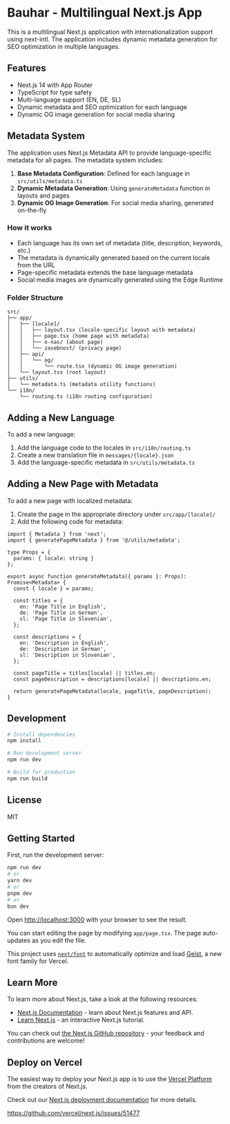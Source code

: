 # Bauhar - Multilingual Next.js App

This is a multilingual Next.js application with internationalization support using next-intl. The application includes dynamic metadata generation for SEO optimization in multiple languages.

## Features

- Next.js 14 with App Router
- TypeScript for type safety
- Multi-language support (EN, DE, SL)
- Dynamic metadata and SEO optimization for each language
- Dynamic OG image generation for social media sharing

## Metadata System

The application uses Next.js Metadata API to provide language-specific metadata for all pages. The metadata system includes:

1. **Base Metadata Configuration**: Defined for each language in `src/utils/metadata.ts`
2. **Dynamic Metadata Generation**: Using `generateMetadata` function in layouts and pages
3. **Dynamic OG Image Generation**: For social media sharing, generated on-the-fly

### How it works

- Each language has its own set of metadata (title, description, keywords, etc.)
- The metadata is dynamically generated based on the current locale from the URL
- Page-specific metadata extends the base language metadata
- Social media images are dynamically generated using the Edge Runtime

### Folder Structure

```
src/
├── app/
│   ├── [locale]/
│   │   ├── layout.tsx (locale-specific layout with metadata)
│   │   ├── page.tsx (home page with metadata)
│   │   ├── o-nas/ (about page)
│   │   └── zasebnost/ (privacy page)
│   ├── api/
│   │   └── og/
│   │       └── route.tsx (dynamic OG image generation)
│   └── layout.tsx (root layout)
├── utils/
│   └── metadata.ts (metadata utility functions)
└── i18n/
    └── routing.ts (i18n routing configuration)
```

## Adding a New Language

To add a new language:

1. Add the language code to the locales in `src/i18n/routing.ts`
2. Create a new translation file in `messages/{locale}.json`
3. Add the language-specific metadata in `src/utils/metadata.ts`

## Adding a New Page with Metadata

To add a new page with localized metadata:

1. Create the page in the appropriate directory under `src/app/[locale]/`
2. Add the following code for metadata:

```tsx
import { Metadata } from 'next';
import { generatePageMetadata } from '@/utils/metadata';

type Props = {
  params: { locale: string }
};

export async function generateMetadata({ params }: Props): Promise<Metadata> {
  const { locale } = params;
  
  const titles = {
    en: 'Page Title in English',
    de: 'Page Title in German',
    sl: 'Page Title in Slovenian',
  };
  
  const descriptions = {
    en: 'Description in English',
    de: 'Description in German',
    sl: 'Description in Slovenian',
  };
  
  const pageTitle = titles[locale] || titles.en;
  const pageDescription = descriptions[locale] || descriptions.en;
  
  return generatePageMetadata(locale, pageTitle, pageDescription);
}
```

## Development

```bash
# Install dependencies
npm install

# Run development server
npm run dev

# Build for production
npm run build
```

## License

MIT

## Getting Started

First, run the development server:

```bash
npm run dev
# or
yarn dev
# or
pnpm dev
# or
bun dev
```

Open [http://localhost:3000](http://localhost:3000) with your browser to see the result.

You can start editing the page by modifying `app/page.tsx`. The page auto-updates as you edit the file.

This project uses [`next/font`](https://nextjs.org/docs/app/building-your-application/optimizing/fonts) to automatically optimize and load [Geist](https://vercel.com/font), a new font family for Vercel.

## Learn More

To learn more about Next.js, take a look at the following resources:

- [Next.js Documentation](https://nextjs.org/docs) - learn about Next.js features and API.
- [Learn Next.js](https://nextjs.org/learn) - an interactive Next.js tutorial.

You can check out [the Next.js GitHub repository](https://github.com/vercel/next.js) - your feedback and contributions are welcome!

## Deploy on Vercel

The easiest way to deploy your Next.js app is to use the [Vercel Platform](https://vercel.com/new?utm_medium=default-template&filter=next.js&utm_source=create-next-app&utm_campaign=create-next-app-readme) from the creators of Next.js.

Check out our [Next.js deployment documentation](https://nextjs.org/docs/app/building-your-application/deploying) for more details.


https://github.com/vercel/next.js/issues/51477